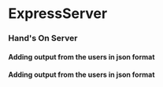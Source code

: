 # ExpressServer

<h3>Hand's On Server </h3> 

<h4>Adding output from the users in json format</h4>

<h4>Adding output from the users in json format</h4>